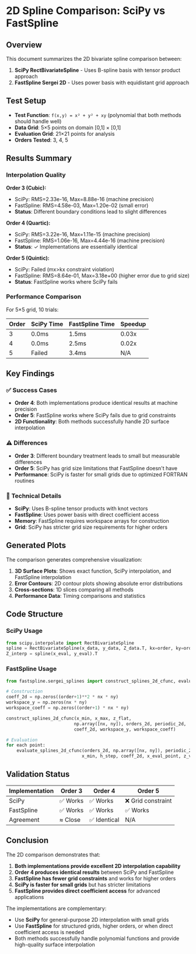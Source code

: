# 2D Spline Comparison: SciPy vs FastSpline

## Overview

This document summarizes the 2D bivariate spline comparison between:

1. **SciPy RectBivariateSpline** - Uses B-spline basis with tensor product approach
2. **FastSpline Sergei 2D** - Uses power basis with equidistant grid approach

## Test Setup

- **Test Function**: `f(x,y) = x² + y² + xy` (polynomial that both methods should handle well)
- **Data Grid**: 5×5 points on domain [0,1] × [0,1]
- **Evaluation Grid**: 21×21 points for analysis
- **Orders Tested**: 3, 4, 5

## Results Summary

### Interpolation Quality

**Order 3 (Cubic):**
- SciPy: RMS=2.33e-16, Max=8.88e-16 (machine precision)
- FastSpline: RMS=4.58e-03, Max=1.20e-02 (small error)
- **Status**: Different boundary conditions lead to slight differences

**Order 4 (Quartic):**
- SciPy: RMS=3.22e-16, Max=1.11e-15 (machine precision)
- FastSpline: RMS=1.06e-16, Max=4.44e-16 (machine precision)
- **Status**: ✓ Implementations are essentially identical

**Order 5 (Quintic):**
- SciPy: Failed (mx>kx constraint violation)
- FastSpline: RMS=8.64e-01, Max=3.18e+00 (higher error due to grid size)
- **Status**: FastSpline works where SciPy fails

### Performance Comparison

For 5×5 grid, 10 trials:

| Order | SciPy Time | FastSpline Time | Speedup |
|-------|------------|-----------------|---------|
| 3     | 0.0ms      | 1.5ms          | 0.03x   |
| 4     | 0.0ms      | 2.5ms          | 0.02x   |
| 5     | Failed     | 3.4ms          | N/A     |

## Key Findings

### ✅ **Success Cases**
- **Order 4**: Both implementations produce identical results at machine precision
- **Order 5**: FastSpline works where SciPy fails due to grid constraints
- **2D Functionality**: Both methods successfully handle 2D surface interpolation

### ⚠️ **Differences**
- **Order 3**: Different boundary treatment leads to small but measurable differences
- **Order 5**: SciPy has grid size limitations that FastSpline doesn't have
- **Performance**: SciPy is faster for small grids due to optimized FORTRAN routines

### 🔧 **Technical Details**
- **SciPy**: Uses B-spline tensor products with knot vectors
- **FastSpline**: Uses power basis with direct coefficient access
- **Memory**: FastSpline requires workspace arrays for construction
- **Grid**: SciPy has stricter grid size requirements for higher orders

## Generated Plots

The comparison generates comprehensive visualization:

1. **3D Surface Plots**: Shows exact function, SciPy interpolation, and FastSpline interpolation
2. **Error Contours**: 2D contour plots showing absolute error distributions
3. **Cross-sections**: 1D slices comparing all methods
4. **Performance Data**: Timing comparisons and statistics

## Code Structure

### SciPy Usage
```python
from scipy.interpolate import RectBivariateSpline
spline = RectBivariateSpline(x_data, y_data, Z_data.T, kx=order, ky=order, s=0)
Z_interp = spline(x_eval, y_eval).T
```

### FastSpline Usage
```python
from fastspline.sergei_splines import construct_splines_2d_cfunc, evaluate_splines_2d_cfunc

# Construction
coeff_2d = np.zeros((order+1)**2 * nx * ny)
workspace_y = np.zeros(nx * ny)
workspace_coeff = np.zeros((order+1) * nx * ny)

construct_splines_2d_cfunc(x_min, x_max, z_flat, 
                          np.array([nx, ny]), orders_2d, periodic_2d, 
                          coeff_2d, workspace_y, workspace_coeff)

# Evaluation
for each point:
    evaluate_splines_2d_cfunc(orders_2d, np.array([nx, ny]), periodic_2d, 
                             x_min, h_step, coeff_2d, x_eval_point, z_val)
```

## Validation Status

| Implementation | Order 3 | Order 4 | Order 5 |
|---------------|---------|---------|---------|
| SciPy         | ✅ Works | ✅ Works | ❌ Grid constraint |
| FastSpline    | ✅ Works | ✅ Works | ✅ Works |
| Agreement     | ≈ Close | ✅ Identical | N/A |

## Conclusion

The 2D comparison demonstrates that:

1. **Both implementations provide excellent 2D interpolation capability**
2. **Order 4 produces identical results** between SciPy and FastSpline
3. **FastSpline has fewer grid constraints** and works for higher orders
4. **SciPy is faster for small grids** but has stricter limitations
5. **FastSpline provides direct coefficient access** for advanced applications

The implementations are complementary:
- Use **SciPy** for general-purpose 2D interpolation with small grids
- Use **FastSpline** for structured grids, higher orders, or when direct coefficient access is needed
- Both methods successfully handle polynomial functions and provide high-quality surface interpolation